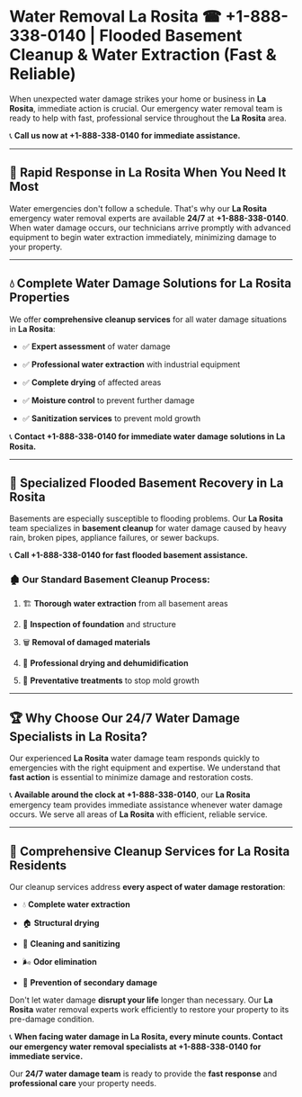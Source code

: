 # Water Removal La Rosita ☎ +1-888-338-0140 | Flooded Basement Cleanup & Water Extraction (Fast & Reliable)

When unexpected water damage strikes your home or business in **La Rosita**, immediate action is crucial. Our emergency water removal team is ready to help with fast, professional service throughout the **La Rosita** area. 

📞 **Call us now at +1-888-338-0140 for immediate assistance.**
---
## 🚀 Rapid Response in La Rosita When You Need It Most
Water emergencies don't follow a schedule. That's why our **La Rosita** emergency water removal experts are available **24/7** at **+1-888-338-0140**. When water damage occurs, our technicians arrive promptly with advanced equipment to begin water extraction immediately, minimizing damage to your property.
---
## 💧 Complete Water Damage Solutions for La Rosita Properties
We offer **comprehensive cleanup services** for all water damage situations in **La Rosita**:
- ✅ **Expert assessment** of water damage  
- ✅ **Professional water extraction** with industrial equipment  
- ✅ **Complete drying** of affected areas  
- ✅ **Moisture control** to prevent further damage  
- ✅ **Sanitization services** to prevent mold growth  
📞 **Contact +1-888-338-0140 for immediate water damage solutions in La Rosita.**
---
## 🌊 Specialized Flooded Basement Recovery in La Rosita
Basements are especially susceptible to flooding problems. Our **La Rosita** team specializes in **basement cleanup** for water damage caused by heavy rain, broken pipes, appliance failures, or sewer backups. 
📞 **Call +1-888-338-0140 for fast flooded basement assistance.**
### 🏚️ Our Standard Basement Cleanup Process:
1. 🏗️ **Thorough water extraction** from all basement areas  
2. 🔎 **Inspection of foundation** and structure  
3. 🗑️ **Removal of damaged materials**  
4. 💨 **Professional drying and dehumidification**  
5. 🚫 **Preventative treatments** to stop mold growth  
---
## 🏆 Why Choose Our 24/7 Water Damage Specialists in La Rosita?
Our experienced **La Rosita** water damage team responds quickly to emergencies with the right equipment and expertise. We understand that **fast action** is essential to minimize damage and restoration costs.
📞 **Available around the clock at +1-888-338-0140**, our **La Rosita** emergency team provides immediate assistance whenever water damage occurs. We serve all areas of **La Rosita** with efficient, reliable service.
---
## 🧹 Comprehensive Cleanup Services for La Rosita Residents
Our cleanup services address **every aspect of water damage restoration**:
- 💧 **Complete water extraction**  
- 🏠 **Structural drying**  
- 🧼 **Cleaning and sanitizing**  
- 🌬️ **Odor elimination**  
- 🚫 **Prevention of secondary damage**  
Don't let water damage **disrupt your life** longer than necessary. Our **La Rosita** water removal experts work efficiently to restore your property to its pre-damage condition.
📞 **When facing water damage in La Rosita, every minute counts. Contact our emergency water removal specialists at +1-888-338-0140 for immediate service.**
Our **24/7 water damage team** is ready to provide the **fast response** and **professional care** your property needs.

